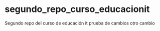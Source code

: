 # segundo_repo_curso_educacionit
Segundo repo del curso de educación it
prueba de cambios
otro cambio
